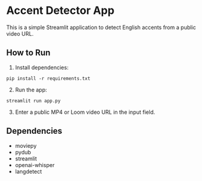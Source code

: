 # Accent Detector App

This is a simple Streamlit application to detect English accents from a public video URL.

## How to Run

1. Install dependencies:
```
pip install -r requirements.txt
```

2. Run the app:
```
streamlit run app.py
```

3. Enter a public MP4 or Loom video URL in the input field.

## Dependencies

- moviepy
- pydub
- streamlit
- openai-whisper
- langdetect
